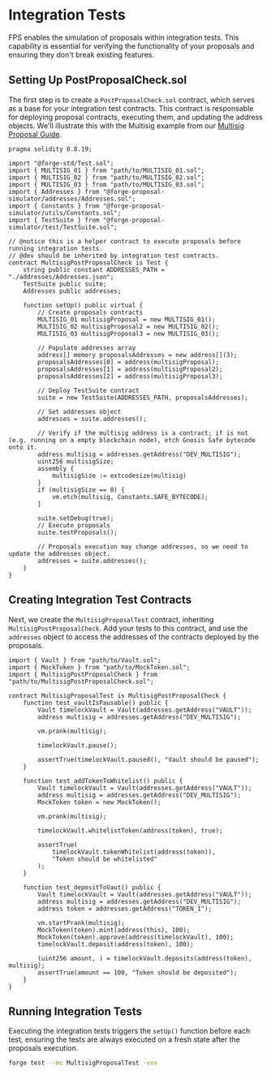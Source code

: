 # Integration Tests

FPS enables the simulation of proposals within integration tests. This
capability is essential for verifying the functionality of your proposals and
ensuring they don't break existing features.

## Setting Up PostProposalCheck.sol

The first step is to create a `PostProposalCheck.sol` contract, which serves as
a base for your integration test contracts. This contract is responsable for
deploying proposal contracts, executing them, and updating the address objects. We'll illustrate this with the Multisig example from our [Multisig Proposal Guide](../guides/multisig-proposal.md).

```solidity
pragma solidity 0.8.19;

import "@forge-std/Test.sol";
import { MULTISIG_01 } from "path/to/MULTISIG_01.sol";
import { MULTISIG_02 } from "path/to/MULTISIG_02.sol";
import { MULTISIG_03 } from "path/to/MULTISIG_03.sol";
import { Addresses } from "@forge-proposal-simulator/addresses/Addresses.sol";
import { Constants } from "@forge-proposal-simulator/utils/Constants.sol";
import { TestSuite } from "@forge-proposal-simulator/test/TestSuite.sol";

// @notice this is a helper contract to execute proposals before running integration tests.
// @dev should be inherited by integration test contracts.
contract MultisigPostProposalCheck is Test {
    string public constant ADDRESSES_PATH = "./addresses/Addresses.json";
    TestSuite public suite;
    Addresses public addresses;

    function setUp() public virtual {
        // Create proposals contracts
        MULTISIG_01 multisigProposal = new MULTISIG_01();
        MULTISIG_02 multisigProposal2 = new MULTISIG_02();
        MULTISIG_03 multisigProposal3 = new MULTISIG_03();

        // Populate addresses array
        address[] memory proposalsAddresses = new address[](3);
        proposalsAddresses[0] = address(multisigProposal);
        proposalsAddresses[1] = address(multisigProposal2);
        proposalsAddresses[2] = address(multisigProposal3);

        // Deploy TestSuite contract
        suite = new TestSuite(ADDRESSES_PATH, proposalsAddresses);

        // Set addresses object
        addresses = suite.addresses();

        // Verify if the multisig address is a contract; if is not (e.g. running on a empty blockchain node), etch Gnosis Safe bytecode onto it.
        address multisig = addresses.getAddress("DEV_MULTISIG");
        uint256 multisigSize;
        assembly {
            multisigSize := extcodesize(multisig)
        }
        if (multisigSize == 0) {
            vm.etch(multisig, Constants.SAFE_BYTECODE);
        }

        suite.setDebug(true);
        // Execute proposals
        suite.testProposals();

        // Proposals execution may change addresses, so we need to update the addresses object.
        addresses = suite.addresses();
    }
}
```

## Creating Integration Test Contracts

Next, we create the `MultisigProposalTest` contract, inheriting
`MultisigPostProposalCheck`. Add your tests to this contract, and use the
`addresses` object to access the addresses of the contracts deployed by the
proposals.

```solidity
import { Vault } from "path/to/Vault.sol";
import { MockToken } from "path/to/MockToken.sol";
import { MultisigPostProposalCheck } from "path/to/MultisigPostProposalCheck.sol";

contract MultisigProposalTest is MultisigPostProposalCheck {
    function test_vaultIsPausable() public {
        Vault timelockVault = Vault(addresses.getAddress("VAULT"));
        address multisig = addresses.getAddress("DEV_MULTISIG");

        vm.prank(multisig);

        timelockVault.pause();

        assertTrue(timelockVault.paused(), "Vault should be paused");
    }

    function test_addTokenToWhitelist() public {
        Vault timelockVault = Vault(addresses.getAddress("VAULT"));
        address multisig = addresses.getAddress("DEV_MULTISIG");
        MockToken token = new MockToken();

        vm.prank(multisig);

        timelockVault.whitelistToken(address(token), true);

        assertTrue(
            timelockVault.tokenWhitelist(address(token)),
            "Token should be whitelisted"
        );
    }

    function test_depositToVaut() public {
        Vault timelockVault = Vault(addresses.getAddress("VAULT"));
        address multisig = addresses.getAddress("DEV_MULTISIG");
        address token = addresses.getAddress("TOKEN_1");

        vm.startPrank(multisig);
        MockToken(token).mint(address(this), 100);
        MockToken(token).approve(address(timelockVault), 100);
        timelockVault.deposit(address(token), 100);

        (uint256 amount, ) = timelockVault.deposits(address(token), multisig);
        assertTrue(amount == 100, "Token should be deposited");
    }
}
```

## Running Integration Tests

Executing the integration tests triggers the `setUp()` function before each test, ensuring the
tests are always executed on a fresh state after the proposals execution.

```bash
forge test --mc MultisigProposalTest -vvv
```
